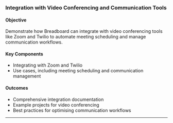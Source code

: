 ### Integration with Video Conferencing and Communication Tools

#### Objective

Demonstrate how Breadboard can integrate with video conferencing tools like Zoom and Twilio to automate meeting scheduling and manage communication workflows.

#### Key Components

- Integrating with Zoom and Twilio
- Use cases, including meeting scheduling and communication management

#### Outcomes

- Comprehensive integration documentation
- Example projects for video conferencing
- Best practices for optimising communication workflows

---